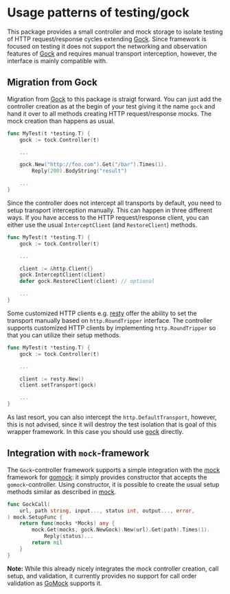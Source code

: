 # Usage patterns of testing/gock

This package provides a small controller and mock storage to isolate testing of
HTTP request/response cycles extending [Gock][gock]. Since framework is focused
on testing it does not support the networking and observation features of
[Gock][gock] and requires manual transport interception, however, the interface
is mainly compatible with.


## Migration from Gock

Migration from [Gock][gock] to this package is straigt forward. You can just
add the controller creation as at the begin of your test giving it the name
`gock` and hand it over to all methods creating HTTP request/response mocks. The
mock creation than happens as usual.

```go
func MyTest(t *testing.T) {
	gock := tock.Controller(t)

	...

	gock.New("http://foo.com").Get("/bar").Times(1).
		Reply(200).BodyString("result")

	...
}
```

Since the controller does not intercept all transports by default, you need to
setup transport interception manually. This can happen in three different ways.
If you have access to the HTTP request/response client, you can either use the
usual `InterceptClient` (and `RestoreClient`) methods.

```go
func MyTest(t *testing.T) {
	gock := tock.Controller(t)

	...

	client := &http.Client{}
	gock.InterceptClient(client)
	defer gock.RestoreClient(client) // optional

	...
}
```

Some customized HTTP clients e.g. [resty][resty] offer the ability to set the
transport manually based on `http.RoundTripper` interface. The controller
supports customized HTTP clients by implementing `http.RoundTripper` so that
you can utilize their setup methods.

```go
func MyTest(t *testing.T) {
	gock := tock.Controller(t)

	...

	client := resty.New()
	client.setTransport(gock)

	...
}
```

As last resort, you can also intercept the `http.DefaultTransport`, however,
this is not advised, since it will destroy the test isolation that is goal of
this wrapper framework. In this case you should use
[gock][gock] directly.


## Integration with `mock`-framework

The `Gock`-controller framework supports a simple integration with the
[mock](../mock) framework for [gomock][gomock]: it simply provides constructor
that accepts the `gomock`-controller. Using constructor, it is possible to
create the usual setup methods similar as described in
[mock](../mock#generic-mock-service-call-pattern).

```go
func GockCall(
	url, path string, input..., status int, output..., error,
) mock.SetupFunc {
    return func(mocks *Mocks) any {
        mock.Get(mocks, gock.NewGock).New(url).Get(path).Times(1).
			Reply(status)...
		return nil
    }
}
```

**Note:** While this already nicely integrates the mock controller creation,
call setup, and validation, it currently provides no support for call order
validation as [GoMock][gomock] supports it.


[gomock]: https://github.com/golang/mock "GoMock"
[gock]: https://github.com/h2non/gock "Gock"
[resty]: https://github.com/go-resty/resty "Resty"
